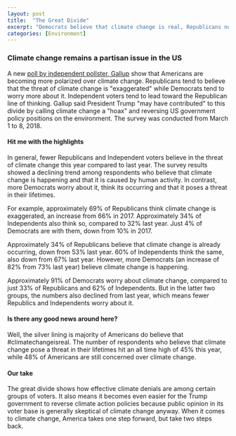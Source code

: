 ```yaml
---
layout: post
title:  "The Great Divide"
excerpt: "Democrats believe that climate change is real, Republicans not quite."
categories: [Environment]
---
```


### Climate change remains a partisan issue in the US

A new <a href="http://news.gallup.com/poll/231530/global-warming-concern-steady-despite-partisan-shifts.aspx?utm_source=WTF+Just+Happened+Today%3F&utm_campaign=dd05cbaf46-EMAIL_CAMPAIGN_1_19_2018&utm_medium=email&utm_term=0_9813b73b1a-dd05cbaf46-166133257" target="_blank">poll by independent pollster, Gallup</a> show that Americans are becoming more polarized over climate change. Republicans tend to believe that the threat of climate change is "exaggerated" while Democrats tend to worry more about it. Independent voters tend to lead toward the Republican line of thinking. Gallup said President Trump "may have contributed" to this divide by calling climate change a "hoax" and reversing US government policy positions on the environment. The survey was conducted from March 1 to 8, 2018.

#### Hit me with the highlights

In general, fewer Republicans and Independent voters believe in the threat of climate change this year compared to last year. The survey results showed a declining trend among respondents who believe that climate change is happening and that it is caused by human activity. In contrast, more Democrats worry about it, think its occurring and that it poses a threat in their lifetimes.

For example, approximately 69% of Republicans think climate change is exaggerated, an increase from 66% in 2017. Approximately 34% of Independents also think so, compared to 32% last year. Just 4% of Democrats are with them, down from 10% in 2017.

Approximately 34% of Republicans believe that climate change is already occurring, down from 53% last year. 60% of Independents think the same, also down from 67% last year. However, more Democrats (an increase of 82% from 73% last year) believe climate change is happening.

Approximately 91% of Democrats worry about climate change, compared to just 33% of Republicans and 62% of Independents. But in the latter two groups, the numbers also declined from last year, which means fewer Republics and Independents worry about it.

#### Is there any good news around here?

Well, the silver lining is majority of Americans do believe that #climatechangeisreal. The number of respondents who believe that climate change pose a threat in their lifetimes hit an all time high of 45% this year, while 48% of Americans are still concerned over climate change.

#### Our take

The great divide shows how effective climate denials are among certain groups of voters. It also means it becomes even easier for the Trump government to reverse climate action policies because public opinion in its voter base is generally skeptical of climate change anyway. When it comes to climate change, America takes one step forward, but take two steps back. 
